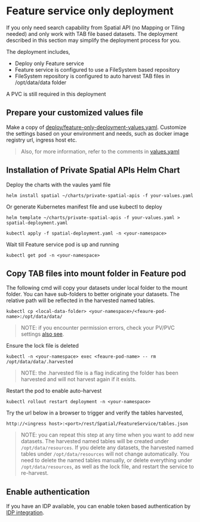 # Feature service only deployment

If you only need search capability from Spatial API (no Mapping or Tiling needed) and only work with TAB file based datasets. The deployment described in this section may simplify the deployment process for you.

The deployment includes,

* Deploy only Feature service
* Feature service is configured to use a FileSystem based repository
* FileSystem repository is configured to auto harvest TAB files in /opt/data/data folder

A PVC is still required in this deployment

## Prepare your customized values file
Make a copy of [deploy/feature-only-deployment-values.yaml](../../deploy/feature-only-deployment-values.yaml). Customize the settings based on your environment and needs, such as docker image registry url, ingress host etc.

> Also, for more information, refer to the comments in [values.yaml](../../charts/private-spatial-apis/values.yaml)

## Installation of Private Spatial APIs Helm Chart
Deploy the charts with the vaules yaml file

```
helm install spatial ~/charts/private-spatial-apis -f your-values.yaml
```

Or generate Kubernetes manifest file and use kubectl to deploy

```
helm template ~/charts/private-spatial-apis -f your-values.yaml > spatial-deployment.yaml
```

```
kubectl apply -f spatial-deployment.yaml -n <your-namespace>
```

Wait till Feature service pod is up and running
```
kubectl get pod -n <your-namespace>
```

## Copy TAB files into mount folder in Feature pod

The following cmd will copy your datasets under local folder to the mount folder. You can have sub-folders to better originate your datasets. The relative path will be reflected in the harvested named tables.

```
kubectl cp <local-data-folder> <your-namespace>/<feaure-pod-name>:/opt/data/data/
```

> NOTE: if you encounter permission errors, check your PV/PVC settings [also see](https://kubernetes-csi.github.io/docs/support-fsgroup.html).

Ensure the lock file is deleted
```
kubectl -n <your-namespace> exec <feaure-pod-name> -- rm /opt/data/data/.harvested
```
> NOTE: the .harvested file is a flag indicating the folder has been harvested and will not harvest again if it exists.

Restart the pod to enable auto-harvest
```
kubectl rollout restart deployment -n <your-namespace>
```

Try the url below in a browser to trigger and verify the tables harvested,
```
http://<ingress host>:<port>/rest/Spatial/FeatureService/tables.json
```

> NOTE: you can repeat this step at any time when you want to add new datasets. The harvested named tables will be created under ``/opt/data/resources``. If you delete any datasets, the harvested named tables under ``/opt/data/resources`` will not change automatically. You need to delete the named tables manually, or delete everything under ``/opt/data/resources``, as well as the lock file, and restart the service to re-harvest.

## Enable authentication
If you have an IDP available, you can enable token based authentication by [IDP integration](./IDP-integration.md). 


